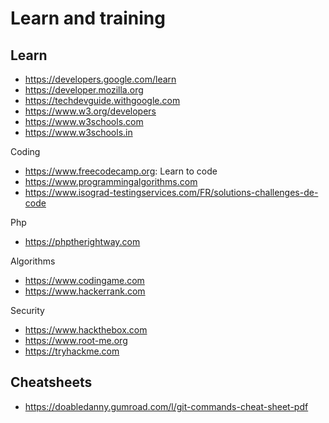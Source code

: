 # Learn and training

Learn
---
+ https://developers.google.com/learn
+ https://developer.mozilla.org
+ https://techdevguide.withgoogle.com
+ https://www.w3.org/developers
+ https://www.w3schools.com
+ https://www.w3schools.in

Coding
- https://www.freecodecamp.org: Learn to code
- https://www.programmingalgorithms.com
- https://www.isograd-testingservices.com/FR/solutions-challenges-de-code

Php
+ https://phptherightway.com

Algorithms
* https://www.codingame.com
* https://www.hackerrank.com

Security
* https://www.hackthebox.com
* https://www.root-me.org
* https://tryhackme.com

Cheatsheets
---
* https://doabledanny.gumroad.com/l/git-commands-cheat-sheet-pdf
